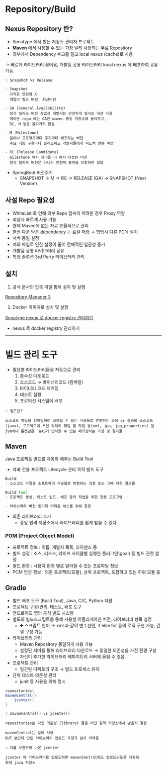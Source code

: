 # Repository/Build



## Nexus Repository 란?

- Sonatype 에서 만든 저장소 관리자 프로젝트
- **Maven** 에서 사용할 수 있는 가장 널리 사용되는 무료 Repository
- 외부에서 Dependency 수고를 덜고 local nexus (cache)로 사용

→ 빠르게 라이브러리 끌어옴, 개발팀 공용 라이브러리 local nexus 에 배포하여 공유 가능

```
💡 Snapshot vs Release

- Snapshot 
  아직은 안정화 X 
  데일리 빌드 버전, 최신버전
  
- GA (General Availability) 
  정식 릴리즈 버전 상업성 개발시는 안전하게 릴리즈 버전 사용 
  메이븐 repo 에는 GA만 maven 중앙 저장소에 올라가고, 
  RC, M 등은 올라가지 않음

- M (Milestone) 
  팀이나 프로젝트마다 주기마다 배포하는 버전 
  주요 기능 구현마다 릴리즈하고 개발자들에게 피드백 받는 버전
  
- RC (Release Candidate) 
  milestone 에서 정리를 더 해서 내놓는 버전 
  정식 릴리즈 버전은 아니라 안정적 동작을 보장하진 않음

```



- SpringBoot 버전주기
  - SNAPSHOT -> M -> RC -> RELEASE (GA) -> SNAPSHOT (Next Version)





## 사설 Repo 필요성

- WhiteList 로 인해 외부 Repo 접속이 어려운 경우 Proxy 역할
- 비상시 빠르게 사용 가능
- 현재 Maven에 없는 자료 효율적으로 관리
- 한번 다운 받은 dependency 는 로컬 저장 → 협업시 다른 PC에 설치
- 서버 동일 설정
- 예외 파일로 인한 설정이 줄어 전체적인 일관성 증가
- 개발팀 공통 라이브러리 공유
- 특정 솔루션 3rd Party 라이브러리 관리





## 설치

1. 공식 문서의 압축 파일 통해 설치 및 실행

[Repository Manager 3](https://help.sonatype.com/repomanager3)

1. Docker 이미지로 설치 및 실행

[Sonatype nexus 로 docker registry 관리하기](https://www.slideshare.net/ssuser800974/sonatype-nexus-docker-registry)

- nexus 로 docker registry 관리하기







------

# 빌드 관리 도구

- 필요한 라이브러리들을 자동으로 관리
  1. 종속성 다운로드
  2. 소스코드 → 바이너리코드 (컴파일)
  3. 바이너리 코드 패키징
  4. 테스트 실행
  5. 프로덕션 시스템에 배포

<aside> 
    
</aside>

```
💡 빌드란?

소스코드 파일을 컴파일하여 실행할 수 있는 가공물로 변환하는 과정 or 결과물 소스코드(java), 프로젝트에 쓰인 각각의 파일 및 자원 등(xml, jpa, jpg,properties) 을 jvm이나 톰캣같은  WAS가 인식할 수 있는 패키징하는 과정 및 결과물
```







## Maven

Java 프로젝트 빌드를 자동화 해주는 Build Tool

- 자바 전용 프로젝트 Lifecycle 관리 목적 빌드 도구

```java
Build
: 소스코드 파일을 소프트웨어 가공물로 변환하는 과정 또는 그에 대한 결과물

Build Tool
: 프로젝트 생성, 테스트 빌드, 배포 등의 작업을 위한 전용 프로그램

- 라이브러리 버전 동기화 어려움 해소를 위해 등장
```

- 의존 라이브러리 추가
  - 중앙 원격 저장소에서 라이브러리를 쉽게 받을 수 있다

### POM (Project Object Model)

- 프로젝트 정보 : 이름, 개발자 목록, 라이센스 등
- 빌드 설정 : 소스, 리소스, 라이프 사이클별 실행한 플러그인(goal) 등 빌드 관련 설정
- 빌드 환경 : 사용자 환경 별로 달라질 수 있는 프로파일 정보
- POM 연관 정보 : 의존 프로젝트(모듈), 상위 프로젝트, 포함하고 있는 하위 모듈 등







## Gradle

- 빌드 배포 도구 (Build Tool), Java, C/C, Python 지원
- 프로젝트 구성/관리, 테스트, 배포 도구
- 안드로이드 앱의 공식 빌드 시스템
- 별도의 빌드스크립트를 통해 사용할 어플리케이션 버전, 라이브러리 항목 설정
  - ➕ 스크립트 언어 → xml 과 같이 변수선언, if else for 등의 로직 구현 가능, 간결 구성 가능
- 라이브러리 관리
  - Maven Repository 동일하게 사용 가능
  - 설정된 서버를 통해 라이브러리 다운로드 → 동일한 의존성을 가진 환경 구성
  - 자신이 추가한 라이브러리 레파지토리 서버에 올릴 수 있음
- 프로젝트 관리
  - 일관된 디렉토리 구조 → 빌드 프로세스 유지
- 단위 테스트 의존성 관리
  - junit 등 사용을 위해 명시

```java
repositories{
mavenCentral()
    jcenter()
}
```

```
💡 mavenCentral() vs jcenter()

repositories는 각종 의존성 (library) 들을 어떤 원격 저장소에서 받을지 결정

mavenCentral는 많이 사용 
BUT 본인이 만든 라이브러리 업로드 과정과 설치 어려움

→ 이를 보완하여 나온 jcenter

jcenter 에 라이브러리를 업로드하면 mavenCentral에도 업로드되도록 자동화 
최대 java 저장소
```

 
